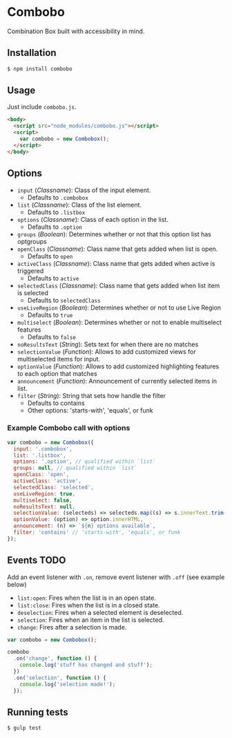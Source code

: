 # Combobo
Combination Box built with accessibility in mind.

## Installation
```bash
$ npm install combobo
```

## Usage
Just include `combobo.js`.

```html
<body>
  <script src="node_modules/combobo.js"></script>
  <script>
    var combobo = new Combobox();
  </script>
</body>
```

## Options
* `input` (_Classname_): Class of the input element.
  * Defaults to `.combobox`
* `list` (_Classname_): Class of the list element.
  * Defaults to `.listbox`
* `options` (_Classname_): Class of each option in the list.
  * Defaults to `.option`
* `groups` (_Boolean_): Determines whether or not that this option list has optgroups
* `openClass` (_Classname_): Class name that gets added when list is open.
  * Defaults to `open`
* `activeClass` (_Classname_): Class name that gets added when active is triggered
  * Defaults to `active`
* `selectedClass` (_Classname_): Class name that gets added when list item is selected
  * Defaults to `selectedClass`
* `useLiveRegion` (_Boolean_): Determines whether or not to use Live Region
  * Defaults to `true`
* `multiselect` (_Boolean_): Determines whether or not to enable multiselect features
  * Defaults to `false`
* `noResultsText` (_String_): Sets text for when there are no matches
* `selectionValue` (_Function_): Allows to add customized views for multiselected items for input.
* `optionValue` (_Function_): Allows to add customized highlighting features to each option that matches
* `announcement` (_Function_): Announcement of currently selected items in list.
* `filter` (_String_): String that sets how handle the filter
  * Defaults to contains
  * Other options: 'starts-with', 'equals', or funk

### Example Combobo call with options

```js
var combobo = new Combobox({
  input: '.combobox',
  list: '.listbox',
  options: '.option', // qualified within `list`
  groups: null, // qualified within `list`
  openClass: 'open',
  activeClass: 'active',
  selectedClass: 'selected',
  useLiveRegion: true,
  multiselect: false,
  noResultsText: null,
  selectionValue: (selecteds) => selecteds.map((s) => s.innerText.trim()).join(' - '),
  optionValue: (option) => option.innerHTML,
  announcement: (n) => `${n} options available`,
  filter: 'contains' // 'starts-with', 'equals', or funk
});
```

## Events TODO
Add an event listener with `.on`, remove event listener with `.off` (see example below)
* `list:open`: Fires when the list is in an open state.
* `list:close`: Fires when the list is in a closed state.
* `deselection`: Fires when a selected element is deselected.
* `selection`: Fires when an item in the list is selected.
* `change`: Fires after a selection is made.

```js TODO:
var combobo = new Combobox();

combobo
  .on('change', function () {
    console.log('stuff has changed and stuff');
  })
  .on('selection', function () {
    console.log('selection made!');
  });
```

## Running tests
```bash
$ gulp test
```
